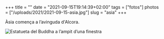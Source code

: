 +++
title = ""
date = "2021-09-15T19:14:39+02:00"
tags = ["fotos"]
photos = ["/uploads/2021/2021-09-15-asia.jpg"]
slug = "asia"
+++

Àsia comença a l’avinguda d'Alcora.

<img alt="Estatueta del Buddha a l’ampit d’una finestra" src="/uploads/2021/2021-09-15-asia.jpg">
